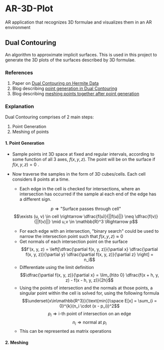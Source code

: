 # AR-3D-Plot
AR application that recognizes 3D formulae and visualizes them in an AR environment

## Dual Contouring 
An algorithm to approximate implicit surfaces. This is used in this project to generate the 3D plots of the surfaces described by 3D formulae.

### References
1. Paper on [Dual Contouring on Hermite Data](https://www.cs.rice.edu/~jwarren/papers/dualcontour.pdf)
2. Blog describing [point generation in Dual Contouring](https://www.boristhebrave.com/2018/04/15/dual-contouring-tutorial/)
3. Blog describing [meshing points together after point generation](https://bonsairobo.medium.com/smooth-voxel-mapping-a-technical-deep-dive-on-real-time-surface-nets-and-texturing-ef06d0f8ca14#a230)

### Explanation
Dual Contouring comprises of 2 main steps:
1. Point Generation 
2. Meshing of points

#### 1. Point Generation 
- Sample points int 3D space at fixed and regular intervals, according to some function of all 3 axes, $f(x, y, z)$. The point will be on the surface if $f(x, y, z) = 0$ .
- Now traverse the samples in the form of 3D cubes/cells. Each cell considers 8 points at a time.
    - Each edge in the cell is checked for intersections, where an intersection has occurred if the sample al each end of the edge has a different sign.

    $$p \Rightarrow \text{"Surface passes through cell"}$$
    $$\exists (u, v) \in cell \rightarrow \dfrac{f(u)}{||f(u)||} \neq \dfrac{f(v)}{||f(v)||} \mid u,v \in \mathbb{R}^3 \Rightarrow p$$
    - For each edge with an intersection, "binary search" could be used to narrow the intersection point such that $f(x, y, z) \approx 0$
    - Get normals of each intersection point on the surface
    $$f'(x, y, z) = \left[\dfrac{\partial f(x, y, z)}{\partial x} \dfrac{\partial f(x, y, z)}{\partial y} \dfrac{\partial f(x, y, z)}{\partial z} \right] = n_i$$
    - Differentiate using the limit definition
    $$\dfrac{\partial f(x, y, z)}{\partial x} = \lim_{h\to 0} \dfrac{f(x + h, y, z) - f(x - h, y, z)}{2h}$$
    - Using the points of intersection and the normals at those points, a singular point within the cell is solved for, using the following formula 
    $$\underset{x\in\mathbb{R^3}}{\text{min}}\space E[x] = \sum_{i = 0}^{k}(n_i \cdot (x - p_i))^2$$
    $$p_i \Rightarrow \text{i-th point of intersection on an edge}$$
    $$n_i \Rightarrow \text{normal at $p_i$}$$
    - This can be represented as matrix operations

#### 2. Meshing
